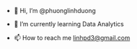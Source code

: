 - 👋 Hi, I’m @phuonglinhduong
  
- 🌱 I’m currently learning Data Analytics

- 📫 How to reach me linhpd3@gmail.com

<!---
phuonglinhduong/phuonglinhduong is a ✨ special ✨ repository because its `README.md` (this file) appears on your GitHub profile.
You can click the Preview link to take a look at your changes.
--->
